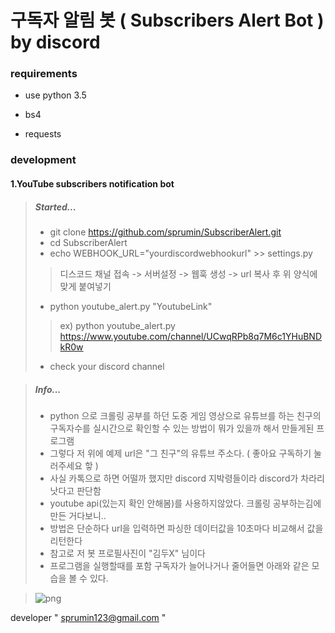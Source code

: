 # 구독자 알림 봇 ( Subscribers Alert Bot ) by discord

### requirements

- use python 3.5

- bs4
- requests



### development

#### 1.YouTube subscribers notification bot

> ##### Started...
>- git clone https://github.com/sprumin/SubscriberAlert.git
>- cd SubscriberAlert
>- echo WEBHOOK_URL="yourdiscordwebhookurl" >> settings.py
>  > 디스코드 채널 접속 -> 서버설정 -> 웹훅 생성 -> url 복사 후 위 양식에 맞게 붙여넣기
>- python youtube_alert.py "YoutubeLink"
>  > ex) python youtube_alert.py https://www.youtube.com/channel/UCwqRPb8q7M6c1YHuBNDkR0w
>- check your discord channel

> ##### Info...
>- python 으로 크롤링 공부를 하던 도중 게임 영상으로 유튜브를 하는 친구의 구독자수를 실시간으로 확인할 수 있는 방법이 뭐가 있을까 해서 만들게된 프로그램
>- 그렇다 저 위에 예제 url은 "그 친구"의 유튜브 주소다. ( 좋아요 구독하기 눌러주세요 핳 )
>- 사실 카톡으로 하면 어떨까 했지만 discord 지박령들이라 discord가 차라리 낫다고 판단함
>- youtube api(있는지 확인 안해봄)를 사용하지않았다. 크롤링 공부하는김에 만든 거다보니..
>- 방법은 단순하다 url을 입력하면 파싱한 데이터값을 10초마다 비교해서 값을 리턴한다
>- 참고로 저 봇 프로필사진이 "김두X" 님이다
>- 프로그램을 실행할때를 포함 구독자가 늘어나거나 줄어들면 아래와 같은 모습을 볼 수 있다.
  
>![png](https://user-images.githubusercontent.com/23535108/46600319-c2aa4500-cb24-11e8-8e6d-19eb027a43f9.PNG)


developer " sprumin123@gmail.com "




